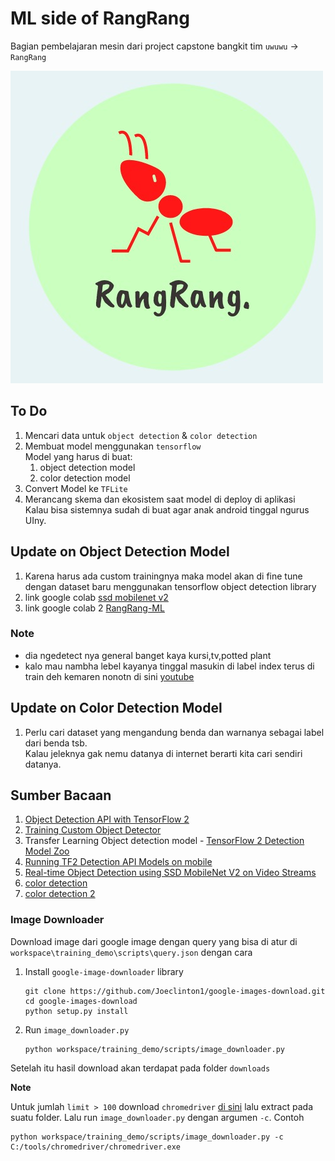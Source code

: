 # ML side of RangRang

Bagian pembelajaran mesin dari project capstone bangkit tim `uwuwu` -> `RangRang`

![Logo](assets/logo.jpeg)

## To Do

1. Mencari data untuk `object detection` & `color detection`
2. Membuat model menggunakan `tensorflow`<br>
   Model yang harus di buat:
   1. object detection model
   2. color detection model
3. Convert Model ke `TFLite`
4. Merancang skema dan ekosistem saat model di deploy di aplikasi<br>
   Kalau bisa sistemnya sudah di buat agar anak android tinggal ngurus UIny.

## Update on Object Detection Model

1. Karena harus ada custom trainingnya maka model akan di fine tune dengan dataset baru menggunakan tensorflow object detection library
2. link google colab [ssd mobilenet v2](https://colab.research.google.com/drive/1Ja64uMfznUTYkf2aDoeT3nSKJzVG66Kq?usp=sharing)
3. link google colab 2 [RangRang-ML](https://colab.research.google.com/drive/1y35rdQ02BWiMvyiHE-5zA9kQg8yCnZCC?usp=sharing)

### Note

- dia ngedetect nya general banget kaya kursi,tv,potted plant
- kalo mau nambha lebel kayanya tinggal masukin di label index terus di train deh kemaren nonotn di sini [youtube](https://www.youtube.com/watch?v=K0eDKO13O_s)

## Update on Color Detection Model

1. Perlu cari dataset yang mengandung benda dan warnanya sebagai label dari benda tsb.<br>
   Kalau jeleknya gak nemu datanya di internet berarti kita cari sendiri datanya.
   
## Sumber Bacaan

1. [Object Detection API with TensorFlow 2](https://github.com/tensorflow/models/blob/master/research/object_detection/g3doc/tf2.md)
2. [Training Custom Object Detector](https://tensorflow-object-detection-api-tutorial.readthedocs.io/en/latest/training.html)
3. Transfer Learning Object detection model - [TensorFlow 2 Detection Model Zoo](https://github.com/tensorflow/models/blob/master/research/object_detection/g3doc/tf2_detection_zoo.md)
4. [Running TF2 Detection API Models on mobile](https://github.com/tensorflow/models/blob/master/research/object_detection/g3doc/running_on_mobile_tf2.md)
5. [Real-time Object Detection using SSD MobileNet V2 on Video Streams](https://heartbeat.fritz.ai/real-time-object-detection-using-ssd-mobilenet-v2-on-video-streams-3bfc1577399c)
6. [color detection](https://towardsdatascience.com/image-color-identification-with-machine-learning-and-image-processing-using-python-f3dd0606bdca)
7. [color detection 2](https://towardsdatascience.com/color-identification-in-images-machine-learning-application-b26e770c4c71)

### Image Downloader

Download image dari google image dengan query yang bisa di atur di `workspace\training_demo\scripts\query.json` dengan cara

1. Install `google-image-downloader` library
   ```
   git clone https://github.com/Joeclinton1/google-images-download.git
   cd google-images-download 
   python setup.py install
   ```
2. Run `image_downloader.py`
   ```
   python workspace/training_demo/scripts/image_downloader.py
   ```

Setelah itu hasil download akan terdapat pada folder `downloads`

**Note**

Untuk jumlah `limit > 100` download `chromedriver` [di sini](https://sites.google.com/a/chromium.org/chromedriver/downloads) lalu extract pada suatu folder. Lalu run `image_downloader.py` dengan argumen `-c`. Contoh

```
python workspace/training_demo/scripts/image_downloader.py -c C:/tools/chromedriver/chromedriver.exe
```